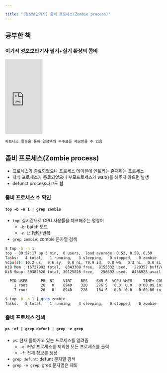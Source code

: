 ```yaml
---

title: "[정보보안기사] 좀비 프로세스(Zombie process)"
---
```


## 공부한 책
### 이기적 정보보안기사 필기+실기 환상의 콤비

<iframe src="https://coupa.ng/bTZNkr" width="120" height="240" frameborder="0" scrolling="no" referrerpolicy="unsafe-url"></iframe>

`파트너스 활동을 통해 일정액의 수수료를 제공받을 수 있음`  

## 좀비 프로세스(Zombie process)
- 프로세스가 종료되었으나 프로세스 테이블에 엔트리는 존재하는 프로세스
- 자식 프로세스가 종료되었으나 부모프로세스가 wait()를 해주지 않으면 발생
- defunct process라고도 함

### 좀비 프로세스 수 확인
#### `top -b -n 1 | grep zombie`
- `top`: 실시간으로 CPU 사용률을 체크해주는 명령어
  - `-b`: batch 모드
  - `-n 1`: 1번만 반복
- `grep zombie`: zombie 문자열 검색

```bash
$ top -b -n 1
top - 00:57:17 up 3 min,  0 users,  load average: 0.52, 0.58, 0.59
Tasks:   4 total,   1 running,   3 sleeping,   0 stopped,   0 zombie
%Cpu(s): 10.2 us,  9.6 sy,  0.0 ni, 79.9 id,  0.0 wa,  0.3 hi,  0.0 si,  0.0 st
KiB Mem : 16727992 total,  8343308 free,  8155332 used,   229352 buff/cache
KiB Swap: 30382520 total, 30125828 free,   256692 used.  8438928 avail Mem

  PID USER      PR  NI    VIRT    RES    SHR S  %CPU %MEM     TIME+ COMMAND
    1 root      20   0    8940    320    276 S   0.0  0.0   0:00.09 init
    7 root      20   0    8940    228    184 S   0.0  0.0   0:00.00 init
```

```bash
$ top -b -n 1 | grep zombie
Tasks:   5 total,   1 running,   4 sleeping,   0 stopped,   0 zombie
```

### 좀비 프로세스 검색
#### `ps -ef | grep defunt | grep -v grep`
- `ps`: 현재 돌아가고 있는 프로세스를 알려줌
  - `-e`: 커널 프로세스를 제외한 모든 프로세스를 출력
  - `-f`: 전체 정보를 생성
- `grep defunt`: defunt 문자열 검색
- `grep -v grep`: grep 문자열은 제외
